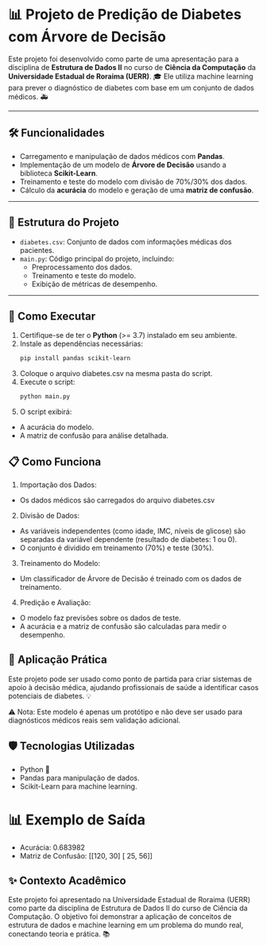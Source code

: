 # 📊 Projeto de Predição de Diabetes com Árvore de Decisão

Este projeto foi desenvolvido como parte de uma apresentação para a disciplina de **Estrutura de Dados II** no curso de **Ciência da Computação** da **Universidade Estadual de Roraima (UERR)**. 🎓 Ele utiliza machine learning para prever o diagnóstico de diabetes com base em um conjunto de dados médicos. 🚑

---

## 🛠️ Funcionalidades

- Carregamento e manipulação de dados médicos com **Pandas**.
- Implementação de um modelo de **Árvore de Decisão** usando a biblioteca **Scikit-Learn**.
- Treinamento e teste do modelo com divisão de 70%/30% dos dados.
- Cálculo da **acurácia** do modelo e geração de uma **matriz de confusão**.

---

## 📂 Estrutura do Projeto

- `diabetes.csv`: Conjunto de dados com informações médicas dos pacientes.
- `main.py`: Código principal do projeto, incluindo:
  - Preprocessamento dos dados.
  - Treinamento e teste do modelo.
  - Exibição de métricas de desempenho.

---

## 🚀 Como Executar

1. Certifique-se de ter o **Python** (>= 3.7) instalado em seu ambiente.
2. Instale as dependências necessárias:
   ```bash
   pip install pandas scikit-learn
   
3. Coloque o arquivo diabetes.csv na mesma pasta do script.
4. Execute o script:
   ```bash
   python main.py

5. O script exibirá:
 - A acurácia do modelo.
 - A matriz de confusão para análise detalhada.

## 📋 Como Funciona

1. Importação dos Dados:

 - Os dados médicos são carregados do arquivo diabetes.csv
   
2. Divisão de Dados:

  - As variáveis independentes (como idade, IMC, níveis de glicose) são separadas da variável dependente (resultado de diabetes: 1 ou 0).
  - O conjunto é dividido em treinamento (70%) e teste (30%).
   
3. Treinamento do Modelo:

  - Um classificador de Árvore de Decisão é treinado com os dados de treinamento.

4. Predição e Avaliação:

  - O modelo faz previsões sobre os dados de teste.
  - A acurácia e a matriz de confusão são calculadas para medir o desempenho.

## 🧠 Aplicação Prática
Este projeto pode ser usado como ponto de partida para criar sistemas de apoio à decisão médica, ajudando profissionais de saúde a identificar casos potenciais de diabetes. 💡

⚠️ Nota: Este modelo é apenas um protótipo e não deve ser usado para diagnósticos médicos reais sem validação adicional.


## 🛡️ Tecnologias Utilizadas
- Python 🐍
- Pandas para manipulação de dados.
- Scikit-Learn para machine learning.

# 📊 Exemplo de Saída
- Acurácia: 0.683982
- Matriz de Confusão:
[[120,  30]
 [ 25,  56]]

## ✨ Contexto Acadêmico
Este projeto foi apresentado na Universidade Estadual de Roraima (UERR) como parte da disciplina de Estrutura de Dados II do curso de Ciência da Computação. O objetivo foi demonstrar a aplicação de conceitos de estrutura de dados e machine learning em um problema do mundo real, conectando teoria e prática. 📚
